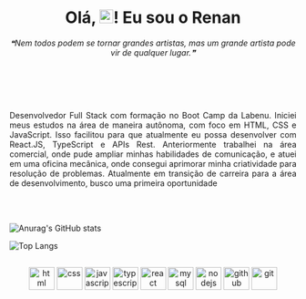 <div align='center'>
<h1 align='center'> 
 Olá, <img src="https://github.com/rajput2107/rajput2107/blob/master/Assets/Earth.gif" width="24px" />! Eu sou o Renan
</h1>
 <p align='center'><i>❝Nem todos podem se tornar grandes artistas, mas um grande artista pode vir de qualquer lugar.❞</i></p>
</div>

  <br></br>  
  
<div style="display: inline_block" align="justify"><br/>
  
Desenvolvedor Full Stack com formação no Boot Camp da Labenu. Iniciei meus
estudos na área de maneira autônoma, com foco em HTML, CSS e JavaScript.
Isso facilitou para que atualmente eu possa desenvolver com React.JS,
TypeScript e APIs Rest.
Anteriormente trabalhei na área comercial, onde pude ampliar minhas
habilidades de comunicação, e atuei em uma oficina mecânica, onde consegui
aprimorar minha criatividade para resolução de problemas. Atualmente em
transição de carreira para a área de desenvolvimento, busco uma primeira
oportunidade
 </div>
 
 
 <br></br>
 
<div style="display: inline_block">
 
![Anurag's GitHub stats](https://github-readme-stats.vercel.app/api?username=renanlopresti&show_icons=true&theme=dark&show)
  
![Top Langs](https://github-readme-stats.vercel.app/api/top-langs/?username=renanlopresti&layout=compact&theme=dark&show)

</div>

##
    
<div style="display: inline_block" align="center">

  <img width="45" height="40" alt="html"  src="https://cdn.jsdelivr.net/gh/devicons/devicon/icons/html5/html5-plain-wordmark.svg" />
  <img width="45" height="40" alt="css"  src="https://cdn.jsdelivr.net/gh/devicons/devicon/icons/css3/css3-plain-wordmark.svg" />
  <img width="45" height="40" alt="javascript"  src="https://cdn.jsdelivr.net/gh/devicons/devicon/icons/javascript/javascript-plain.svg" />
  <img width="45" height="40" alt="typescript"  src="https://cdn.jsdelivr.net/gh/devicons/devicon/icons/typescript/typescript-plain.svg" /> 
  <img width="45" height="40" alt="react"  src="https://cdn.jsdelivr.net/gh/devicons/devicon/icons/react/react-original-wordmark.svg" />
  <img width="45" height="40" alt="mysql"  src="https://cdn.jsdelivr.net/gh/devicons/devicon/icons/mysql/mysql-original-wordmark.svg" />
  <img width="45" height="40" alt="nodejs"  src="https://cdn.jsdelivr.net/gh/devicons/devicon/icons/nodejs/nodejs-original-wordmark.svg" />
  <img width="45" height="40" alt="github" src="https://cdn.jsdelivr.net/gh/devicons/devicon/icons/github/github-original-wordmark.svg" />
  <img width="45" height="40" alt="git"  src="https://cdn.jsdelivr.net/gh/devicons/devicon/icons/git/git-original-wordmark.svg" />

</div>
